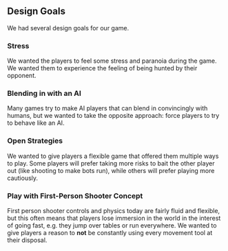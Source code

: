 Design Goals
------------

We had several design goals for our game.

### Stress

We wanted the players to feel some stress and paranoia during the game.  We
wanted them to experience the feeling of being hunted by their opponent.

### Blending in with an AI

Many games try to make AI players that can blend in convincingly with humans,
but we wanted to take the opposite approach: force players to try to behave like
an AI.

### Open Strategies

We wanted to give players a flexible game that offered them multiple ways to
play.  Some players will prefer taking more risks to bait the other player out
(like shooting to make bots run), while others will prefer playing more
cautiously.

### Play with First-Person Shooter Concept

First person shooter controls and physics today are fairly fluid and flexible,
but this often means that players lose immersion in the world in the interest of
going fast, e.g. they jump over tables or run everywhere.  We wanted to give
players a reason to **not** be constantly using every movement tool at their
disposal.
